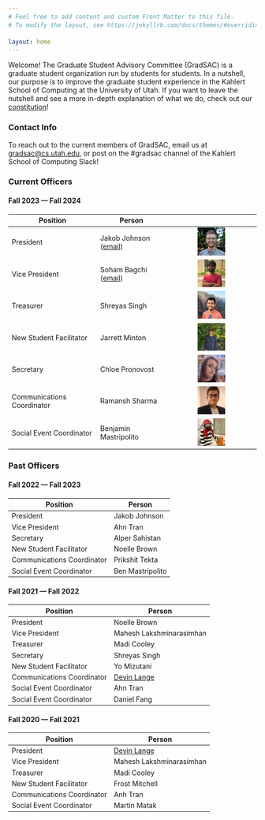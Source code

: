 ```yaml
---
# Feel free to add content and custom Front Matter to this file.
# To modify the layout, see https://jekyllrb.com/docs/themes/#overriding-theme-defaults

layout: home
---
```


Welcome! The Graduate Student Advisory Committee (GradSAC) is a graduate student organization run by students for students. In a nutshell, our purpose is to improve the graduate student experience in the Kahlert School of Computing at the University of Utah. If you want to leave the nutshell and see a more in-depth explanation of what we do, check out our [constitution](https://drive.google.com/file/d/1quE9axBw747G0D-PY_Vi0XyriTN6xwJP/view)!

### Contact Info
To reach out to the current members of GradSAC, email us at [gradsac@cs.utah.edu](mailto:gradsac@cs.utah.edu), or post on the #gradsac channel of the Kahlert School of Computing Slack!
### Current Officers

#### Fall 2023 — Fall 2024

| Position                   | Person                                                 |                                                                                         |
| -------------------------- | ------------------------------------------------------ | :-------------------------------------------------------------------------------------: |
| President                  | Jakob Johnson ([email](mailto:jakob.johnson@utah.edu)) |   <img src="assets/images/portraits/jakob.jpg" alt="Jakob" width="33%" height="auto">   |
| Vice President             | Soham Bagchi ([email](mailto:soham.bagchi@utah.edu))   |   <img src="assets/images/portraits/soham.jpg" alt="Soham" width="33%" height="auto">   |
| Treasurer                  | Shreyas Singh                                          | <img src="assets/images/portraits/shreyas.jpg" alt="Shreyas" width="33%" height="auto"> |
| New Student Facilitator    | Jarrett Minton                                         | <img src="assets/images/portraits/jarrett.jpg" alt="Jarrett" width="33%" height="auto"> |
| Secretary                  | Chloe Pronovost                                        |   <img src="assets/images/portraits/chloe.jpg" alt="Chloe" width="33%" height="auto">   |
| Communications Coordinator | Ramansh Sharma                                         |   <img src="assets/images/portraits/ram.jpg" alt="Ramansh" width="33%" height="auto">   |
| Social Event Coordinator   | Benjamin Mastripolito                                  |     <img src="assets/images/portraits/ben.jpg" alt="Ben" width="33%" height="auto">     |


### Past Officers

#### Fall 2022 — Fall 2023

| Position                   | Person           |
| -------------------------- | ---------------- |
| President                  | Jakob Johnson    |
| Vice President             | Ahn Tran         |
| Secretary                  | Alper Sahistan   |
| New Student Facilitator    | Noelle Brown     |
| Communications Coordinator | Prikshit Tekta   |
| Social Event Coordinator   | Ben Mastripolito |

#### Fall 2021 — Fall 2022
| Position                   | Person           |
| -------------------------- | ---------------- |
| President                  | Noelle Brown     |
| Vice President             | Mahesh Lakshminarasimhan         |
| Treasurer                  | Madi Cooley        |
| Secretary                  | Shreyas Singh   |
| New Student Facilitator    | Yo Mizutani     |
| Communications Coordinator | [Devin Lange](https://www.devinlange.com/)   |
| Social Event Coordinator   | Ahn Tran |
| Social Event Coordinator   | Daniel Fang |

#### Fall 2020 — Fall 2021
| Position                   | Person           |
| -------------------------- | ---------------- |
| President                  | [Devin Lange](https://www.devinlange.com/)     |
| Vice President             | Mahesh Lakshminarasimhan         |
| Treasurer                  | Madi Cooley        |
| New Student Facilitator    | Frost Mitchell     |
| Communications Coordinator |  Anh Tran  |
| Social Event Coordinator   | Martin Matak |



